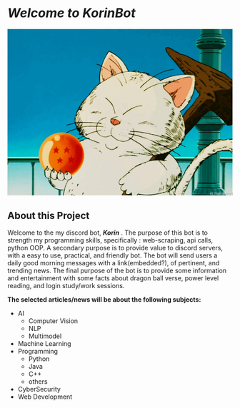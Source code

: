 # *Welcome to KorinBot*
![Alt text](korin.gif)

## **About this Project**

Welcome to the my discord bot, ***Korin*** . The purpose of this bot is to strength my programming skills, specifically : web-scraping, api calls, python OOP. A secondary purpose is to provide value to discord servers, with a easy to use, practical, and friendly bot. The bot will send users a daily good morning messages with a link(embedded?), of pertinent, and trending news. The final purpose of the bot is to provide some information and entertainment with some facts about dragon ball verse, power level reading, and login study/work sessions. 

**The selected articles/news will be about the following subjects:**

- AI
    - Computer Vision
    - NLP
    - Multimodel
- Machine Learning
- Programming
    - Python
    - Java
    - C++
    - others
- CyberSecurity
- Web Development
